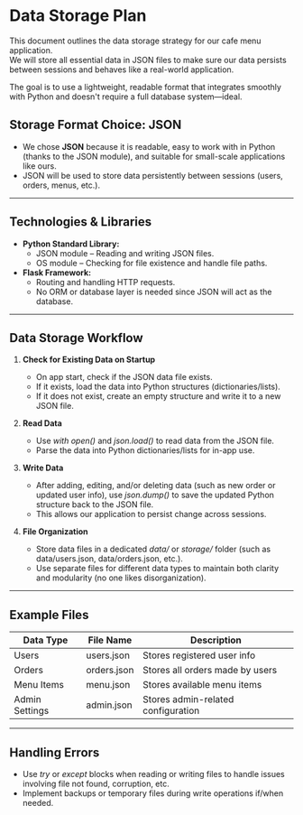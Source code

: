 # Data Storage Plan

This document outlines the data storage strategy for our cafe menu application.  
We will store all essential data in JSON files to make sure our data persists between sessions and behaves like a real-world application.  

The goal is to use a lightweight, readable format that integrates smoothly with Python and doesn't require a full database system—ideal.


## Storage Format Choice: JSON
- We chose **JSON** because it is readable, easy to work with in Python (thanks to the JSON module), and suitable for small-scale applications like ours.  
- JSON will be used to store data persistently between sessions (users, orders, menus, etc.).

---

## Technologies & Libraries 
- **Python Standard Library:**
  - JSON module – Reading and writing JSON files.
  - OS module – Checking for file existence and handle file paths.
- **Flask Framework:**
  - Routing and handling HTTP requests.
  - No ORM or database layer is needed since JSON will act as the database.

---

## Data Storage Workflow

1. **Check for Existing Data on Startup**
   - On app start, check if the JSON data file exists.
   - If it exists, load the data into Python structures (dictionaries/lists).
   - If it does not exist, create an empty structure and write it to a new JSON file.

2. **Read Data**
   - Use _with open()_ and _json.load()_ to read data from the JSON file.
   - Parse the data into Python dictionaries/lists for in-app use.

3. **Write Data**
   - After adding, editing, and/or deleting data (such as new order or updated user info), use _json.dump()_ to save the updated Python structure back to the JSON file.
   - This allows our application to persist change across sessions.

4. **File Organization**
   - Store data files in a dedicated _data/_ or _storage/_ folder (such as data/users.json, data/orders.json, etc.).
   - Use separate files for different data types to maintain both clarity and modularity (no one likes disorganization).

---

## Example Files

| Data Type      | File Name          | Description                            |
|----------------|--------------------|----------------------------------------|
| Users          | users.json         | Stores registered user info            |
| Orders         | orders.json        | Stores all orders made by users        |
| Menu Items     | menu.json          | Stores available menu items            |
| Admin Settings | admin.json         | Stores admin-related configuration     |

---

## Handling Errors
- Use _try_ or _except_ blocks when reading or writing files to handle issues involving file not found, corruption, etc.
- Implement backups or temporary files during write operations if/when needed.
